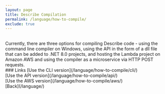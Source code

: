 ```yaml
---
layout: page
title: Describe Compilation
permalink: /language/how-to-compile/
exclude: true
---
```

<br>
Currently, there are three options for compiling Describe code - using the command line compiler on Windows, using the API in the form of a dll file that can be added to .NET 8.0 projects, and hosting the Lambda project on Amazon AWS and using the compiler as a microservice via HTTP POST requests.

<br>
### Links
[Use the CLI version](/language/how-to-compile/cli/)<br>
[Use the API version](/language/how-to-compile/api/)<br>
[Use the AWS version](/language/how-to-compile/aws/)<br>
[Back](/language/)